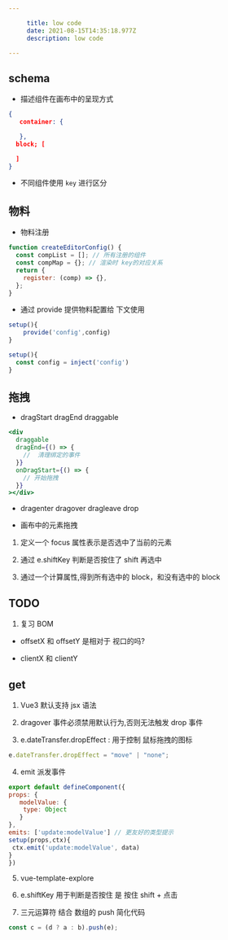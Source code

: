 ```yaml
---

     title: low code
     date: 2021-08-15T14:35:18.977Z
     description: low code

---
```


## schema

- 描述组件在画布中的呈现方式

```json
{
   container: {

   },
  block; [

  ]
}
```

- 不同组件使用 `key` 进行区分

## 物料

- 物料注册

```js
function createEditorConfig() {
  const compList = []; // 所有注册的组件
  const compMap = {}; // 渲染时 key的对应关系
  return {
    register: (comp) => {},
  };
}
```

- 通过 provide 提供物料配置给 下文使用

```jsx
setup(){
    provide('config',config)
}
```

```jsx
setup(){
  const config = inject('config')
}
```

## 拖拽

- dragStart dragEnd draggable

```jsx
<div
  draggable
  dragEnd={() => {
    //  清理绑定的事件
  }}
  onDragStart={() => {
    // 开始拖拽
  }}
></div>
```

- dragenter dragover dragleave drop

- 画布中的元素拖拽

1.  定义一个 focus 属性表示是否选中了当前的元素

2.  通过 e.shiftKey 判断是否按住了 shift 再选中

3.  通过一个计算属性,得到所有选中的 block，和没有选中的 block

## TODO

1. 复习 BOM

- offsetX 和 offsetY 是相对于 视口的吗?

- clientX 和 clientY

## get

1.  Vue3 默认支持 jsx 语法

2.  dragover 事件必须禁用默认行为,否则无法触发 drop 事件

3.  e.dateTransfer.dropEffect : 用于控制 鼠标拖拽的图标

```js
e.dateTransfer.dropEffect = "move" | "none";
```

4. emit 派发事件

```jsx
export default defineComponent({
props: {
   modelValue: {
    type: Object
   }
},
emits: ['update:modelValue'] // 更友好的类型提示
setup(props,ctx){
 ctx.emit('update:modelValue', data)
}
})
```

5. vue-template-explore

6. e.shiftKey 用于判断是否按住 是 按住 shift + 点击

7. 三元运算符 结合 数组的 push 简化代码

```js
const c = (d ? a : b).push(e);
```
